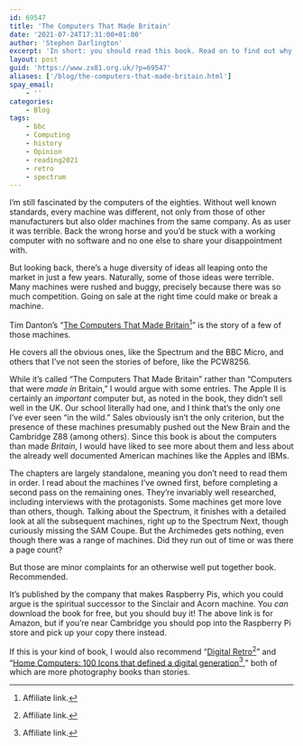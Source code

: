 ```yaml
---
id: 69547
title: 'The Computers That Made Britain'
date: '2021-07-24T17:31:00+01:00'
author: 'Stephen Darlington'
excerpt: 'In short: you should read this book. Read on to find out why.'
layout: post
guid: 'https://www.zx81.org.uk/?p=69547'
aliases: ['/blog/the-computers-that-made-britain.html']
spay_email:
    - ''
categories:
    - Blog
tags:
    - bbc
    - Computing
    - history
    - Opinion
    - reading2021
    - retro
    - spectrum
---
```


<span style="font-size: revert; font-weight: 400;">I’m still fascinated by the computers of the eighties. Without well known standards, every machine was different, not only from those of other manufacturers but also older machines from the same company. As as user it was terrible. Back the wrong horse and you’d be stuck with a working computer with no software and no one else to share your disappointment with.</span>

But looking back, there’s a huge diversity of ideas all leaping onto the market in just a few years. Naturally, some of those ideas were terrible. Many machines were rushed and buggy, precisely because there was so much competition. Going on sale at the right time could make or break a machine.

Tim Danton’s “[The Computers That Made Britain](https://amzn.to/3reOmDL)[^aff]” is the story of a few of those machines.

He covers all the obvious ones, like the Spectrum and the BBC Micro, and others that I’ve not seen the stories of before, like the PCW8256.

While it’s called “The Computers That Made Britain” rather than “Computers that were *made in* Britain,” I would argue with some entries. The Apple II is certainly an *important* computer but, as noted in the book, they didn’t sell well in the UK. Our school literally had one, and I think that’s the only one I’ve ever seen “in the wild.” Sales obviously isn’t the only criterion, but the presence of these machines presumably pushed out the New Brain and the Cambridge Z88 (among others). Since this book is about the computers than made *Britain*, I would have liked to see more about them and less about the already well documented American machines like the Apples and IBMs.

The chapters are largely standalone, meaning you don’t need to read them in order. I read about the machines I’ve owned first, before completing a second pass on the remaining ones. They’re invariably well researched, including interviews with the protagonists. Some machines get more love than others, though. Talking about the Spectrum, it finishes with a detailed look at all the subsequent machines, right up to the Spectrum Next, though curiously missing the SAM Coupe. But the Archimedes gets nothing, even though there was a range of machines. Did they run out of time or was there a page count?

But those are minor complaints for an otherwise well put together book. Recommended.

It’s published by the company that makes Raspberry Pis, which you could argue is the spiritual successor to the Sinclair and Acorn machine. You *can* download the book for free, but you should buy it! The above link is for Amazon, but if you’re near Cambridge you should pop into the Raspberry Pi store and pick up your copy there instead.

If this is your kind of book, I would also recommend “[Digital Retro](https://amzn.to/2UjX9YZ)[^aff]” and “[Home Computers: 100 Icons that defined a digital generation](https://amzn.to/3hJHo6s)[^aff],” both of which are more photography books than stories.

[^aff]: Affiliate link.